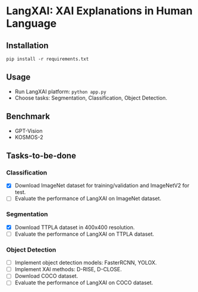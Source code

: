 # LangXAI: XAI Explanations in Human Language
## Installation
```pip install -r requirements.txt```
## Usage
- Run LangXAI platform:
```python app.py```
- Choose tasks: Segmentation, Classification, Object Detection.
## Benchmark
- GPT-Vision
- KOSMOS-2
## Tasks-to-be-done
### Classification
- [x] Download ImageNet dataset for training/validation and ImageNetV2 for test.
- [ ] Evaluate the performance of LangXAI on ImageNet dataset.
### Segmentation
- [x] Download TTPLA dataset in 400x400 resolution.
- [ ] Evaluate the performance of LangXAI on TTPLA dataset.
### Object Detection
- [ ] Implement object detection models: FasterRCNN, YOLOX.
- [ ] Implement XAI methods: D-RISE, D-CLOSE.
- [ ] Download COCO dataset.
- [ ] Evaluate the performance of LangXAI on COCO dataset.